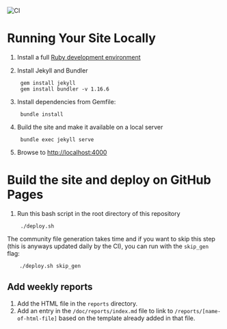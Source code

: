 ![CI](https://github.com/reichlab/covid19-forecast-hub-web/workflows/CI/badge.svg)
# Running Your Site Locally

1. Install a full [Ruby development environment](https://jekyllrb.com/docs/installation/)

1. Install Jekyll and Bundler

        gem install jekyll
        gem install bundler -v 1.16.6

1. Install dependencies from Gemfile:

        bundle install

1. Build the site and make it available on a local server

        bundle exec jekyll serve

1. Browse to [http://localhost:4000](http://localhost:4000)

# Build the site and deploy on GitHub Pages

1. Run this bash script in the root directory of this repository

        ./deploy.sh

The community file generation takes time and if you want to skip this step (this is anyways updated daily by the CI), you can run with the `skip_gen` flag:

        ./deploy.sh skip_gen

## Add weekly reports

1. Add the HTML file in the `reports` directory. 
1. Add an entry in the `/doc/reports/index.md` file to link to `/reports/[name-of-html-file]` based on the template already added in that file. 

